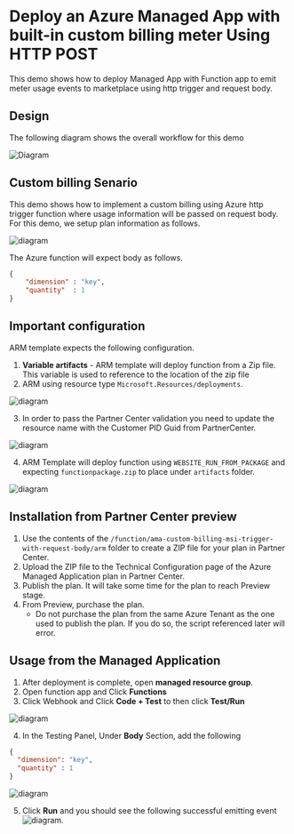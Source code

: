 # Deploy an Azure Managed App with built-in custom billing meter Using HTTP POST

This demo shows how to deploy Managed App with Function app to  emit meter usage events to marketplace using http trigger and request body.

## Design

The following diagram shows the overall workflow for this demo

![Diagram](./images/Diagram.png)

## Custom billing Senario

This demo shows how to implement a custom billing using Azure http trigger function where usage information will be passed on request body. For this demo, we setup plan information as follows.

![diagram](./images/Diagram5.png)

The Azure function will expect body as follows.

```json
{
    "dimension" : "key",
    "quantity"  : 1
}
```

## Important configuration

ARM template expects the following configuration.

1. **Variable artifacts** - ARM template will deploy function from a Zip file. This variable is used to reference to the location of the zip file
2. ARM using resource type `Microsoft.Resources/deployments`.

  ![diagram](./images/Diagram2.png)

3. In order to pass the Partner Center validation you need to update the resource name with the Customer PID Guid from PartnerCenter.

  ![diagram](./images/Diagram3.png)

4. ARM Template will deploy function using `WEBSITE_RUN_FROM_PACKAGE` and expecting `functionpackage.zip` to place under `artifacts` folder.

  ![diagram](./images/Diagram4.png)

## Installation from Partner Center preview

1. Use the contents of the `/function/ama-custom-billing-msi-trigger-with-request-body/arm` folder to create a ZIP file for your plan in Partner Center.
1. Upload the ZIP file to the Technical Configuration page of the Azure Managed Application plan in Partner Center.
1. Publish the plan. It will take some time for the plan to reach Preview stage.
1. From Preview, purchase the plan.
    - Do not purchase the plan from the same Azure Tenant as the one used to publish the plan. If you do so, the script referenced later will error.

## Usage from the Managed Application

1. After deployment is complete, open **managed resource group**.
2. Open function app and Click **Functions**
3. Click Webhook  and Click **Code + Test** to then click **Test/Run**

  ![diagram](./images/Diagram7.png)

4. In the Testing Panel, Under **Body** Section, add the following 

  ```json
  {
    "dimension": "key",
    "quantity" : 1
  }
  ```

  ![diagram](./images/Diagram8.png)

5. Click **Run** and you should see the following successful emitting event
![diagram](./images/Diagram9.png).
